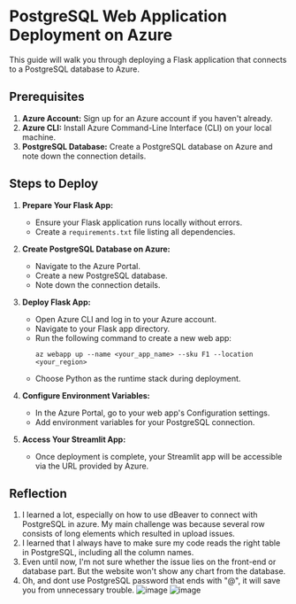 # PostgreSQL Web Application Deployment on Azure

This guide will walk you through deploying a Flask application that connects to a PostgreSQL database to Azure.

## Prerequisites

1. **Azure Account:** Sign up for an Azure account if you haven't already.
2. **Azure CLI:** Install Azure Command-Line Interface (CLI) on your local machine.
3. **PostgreSQL Database:** Create a PostgreSQL database on Azure and note down the connection details.

## Steps to Deploy

1. **Prepare Your Flask App:**
   - Ensure your Flask application runs locally without errors.
   - Create a `requirements.txt` file listing all dependencies.

2. **Create PostgreSQL Database on Azure:**
   - Navigate to the Azure Portal.
   - Create a new PostgreSQL database.
   - Note down the connection details.

3. **Deploy Flask App:**
   - Open Azure CLI and log in to your Azure account.
   - Navigate to your Flask app directory.
   - Run the following command to create a new web app:
     ```
     az webapp up --name <your_app_name> --sku F1 --location <your_region>
     ```
   - Choose Python as the runtime stack during deployment.

4. **Configure Environment Variables:**
   - In the Azure Portal, go to your web app's Configuration settings.
   - Add environment variables for your PostgreSQL connection.

5. **Access Your Streamlit App:**
   - Once deployment is complete, your Streamlit app will be accessible via the URL provided by Azure.

## Reflection
1. I learned a lot, especially on how to use dBeaver to connect with PostgreSQL in azure. My main challenge was because several row consists of long elements which resulted in upload issues.
2. I learned that I always have to make sure my code reads the right table in PostgreSQL, including all the column names.
3. Even until now, I'm not sure whether the issue lies on the front-end or database part. But the website won't show any chart from the database.
4. Oh, and dont use PostgreSQL password that ends with "@", it will save you from unnecessary trouble.
   ![image](https://github.com/gheacs/lab5/assets/132538718/24fc6237-a189-47bc-83f9-1f1b836b9824)
   ![image](https://github.com/gheacs/lab5/assets/132538718/1e852e64-c62d-4600-b7eb-852516200553)



   
